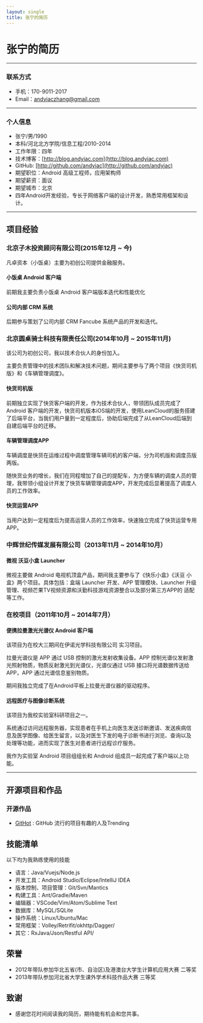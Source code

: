 ```yaml
---
layout: single
title: 张宁的简历
---
```


# 张宁的简历

---

### 联系方式

- 手机：170-9011-2017
- Email：[andyiaczhang@gmail.com](mailto:andyiaczhang@gmail.com)

---

### 个人信息

- 张宁/男/1990
- 本科/河北北方学院/信息工程/2010-2014
- 工作年限：四年
- 技术博客：[http://blog.andyiac.com](http://blog.andyiac.com)
- GitHub: [http://github.com/andyiac](http://github.com/andyiac)
- 期望职位：Android 高级工程师，应用架构师
- 期望薪资：面议
- 期望城市：北京
- 四年Android开发经验，专长于网络客户端的设计开发，熟悉常用框架和设计。  


---

## 项目经验

### 北京子木投资顾问有限公司(2015年12月 ~ 今)

凡卓资本（小饭桌）主要为初创公司提供金融服务。

#### 小饭桌 Android 客户端

前期我主要负责小饭桌 Android 客户端版本迭代和性能优化

#### 公司内部 CRM 系统

后期参与策划了公司内部 CRM Fancube 系统产品的开发和迭代。

### 北京圆桌骑士科技有限责任公司(2014年10月 ~ 2015年11月)

该公司为初创公司，我以技术合伙人的身份加入。

主要负责管理中的技术团队和解决技术问题，期间主要参与了两个项目《快货司机版》和《车辆管理调度》。

#### 快货司机版

前期独立实现了快货客户端的开发，作为技术合伙人，带领团队成员完成了 Android 客户端的开发，快货司机版本iOS端的开发，使用LeanCloud的服务搭建了后端平台，当我们用户量到一定程度后，协助后端完成了从LeanCloud后端到自建后端平台的迁移。

#### 车辆管理调度APP

车辆调度是快货在运维过程中调度管理车辆司机的客户端，分为司机版和调度员版两版。

随快货业务的增长，我们在同程增加了自己的提配车，为方便车辆的调度人员的管理，我带领小组设计开发了快货车辆管理调度APP，开发完成后显著提高了调度人员的工作效率。

#### 快货运营APP

当用户达到一定程度后为提高运营人员的工作效率，快速独立完成了快货运营专用APP。

### 中辉世纪传媒发展有限公司（2013年11月 ~ 2014年10月）

#### 微视 沃豆小盒 Launcher

微视主要做 Android 电视机顶盒产品，期间我主要参与了《快乐小盒》《沃豆
小盒》两个项目。具体包括：盒端 Launcher 开发、APP 管理模块、Launcher
升级管理、视频芒果TV视频资源和沃勤科技游戏资源整合以及部分第三方APP的
适配等工作。

### 在校项目（2011年10月 ~ 2014年7月）

#### 便携拉曼激光光谱仪 Android 客户端

该项目为在校大三期间在伊诺光学科技有限公司 实习项目。

拉曼光谱仪是 APP 通过 USB 控制的激光发射收集设备。APP 控制光谱仪发射激
光照射物质，物质反射激光到光谱仪，光谱仪通过 USB 接口将光谱数据传送给
APP，APP 通过光谱信息鉴别物质。

期间我独立完成了在Android平板上拉曼光谱仪器的驱动程序。

#### 远程医疗与图像诊断系统

该项目为我校实验室科研项目之一。

系统通过访问远程服务器，实现患者在手机上向医生发送诊断邀请、发送疾病信
息及医学图像、给医生留言，以及对医生下发的电子诊断书进行浏览、查询以及
处理等功能，进而实现了医生对患者进行远程诊疗服务。

我作为实验室 Android 项目组组长和 Android 组成员一起完成了客户端以上功
能。

---

## 开源项目和作品

### 开源作品

- [GitHot](https://github.com/andyiac/githot) : GitHub 流行的项目有趣的人及Trending

## 技能清单

以下均为我熟练使用的技能

- 语言：Java/Vuejs/Node.js
- 开发工具：Android Studio/Eclipse/IntelliJ IDEA
- 版本控制、项目管理：Git/Svn/Mantics
- 构建工具：Ant/Gradle/Maven
- 编辑器：VSCode/Vim/Atom/Sublime Text
- 数据库：MySQL/SQLite
- 操作系统：Linux/Ubuntu/Mac
- 常用框架：Volley/Retrifit/okhttp/Dagger/
- 其它：RxJava/Json/Restful API/

## 荣誉

- 2012年带队参加华北五省(市、自治区)及港澳台大学生计算机应用大赛 二等奖
- 2013年带队参加河北省大学生课外学术科技作品大赛 三等奖

## 致谢
- 感谢您花时间阅读我的简历，期待能有机会和您共事。
